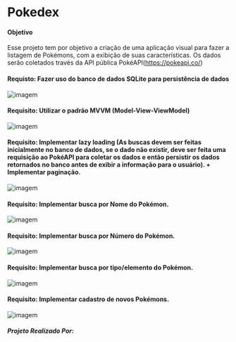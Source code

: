 # Pokedex

#### Objetivo

Esse projeto tem por objetivo a criação de uma aplicação visual para fazer a listagem de Pokémons, com
a exibição de suas características. Os dados serão coletados través da API pública PokéAPI(https://pokeapi.co/)

#### Requisto: Fazer uso do banco de dados SQLite para persistência de dados

![imagem](https://screenrec.com/share/Ko0DtIP7Ab)

#### Requisito: Utilizar o padrão MVVM (Model-View-ViewModel)

![imagem](https://screenrec.com/share/PRQHYgc80B)

#### Requisito: Implementar lazy loading (As buscas devem ser feitas inicialmente no banco de dados, se o dado não existir, deve ser feita uma requisição ao PokéAPI para coletar os dados e então persistir os dados retornados no banco antes de exibir a informação para o usuário). + Implementar paginação.
![imagem](https://screenrec.com/share/coMRA1pq6G)

#### Requisito: Implementar busca por Nome do Pokémon.

![imagem](https://screenrec.com/share/fgc76K8GBH)

#### Requisito: Implementar busca por Número do Pokémon.

![imagem](https://screenrec.com/share/Q8A6zwPuYb)

#### Requisito: Implementar busca por tipo/elemento do Pokémon.

![imagem](https://screenrec.com/share/6UsfXzgWVQ)

#### Requisito: Implementar cadastro de novos Pokémons.

![imagem](https://screenrec.com/share/Z1F0yvOiUp)

##### Projeto Realizado Por:
